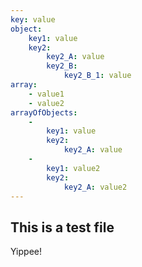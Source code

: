 ```yaml
---
key: value
object:
    key1: value
    key2:
        key2_A: value
        key2_B:
            key2_B_1: value
array:
    - value1
    - value2
arrayOfObjects:
    -
        key1: value
        key2:
            key2_A: value
    -
        key1: value2
        key2:
            key2_A: value2
---
```

## This is a test file
Yippee!
